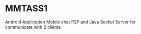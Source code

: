 # MMTASS1
Android Application Mobile chat P2P and Java Socket Server for communicate with 2 clients.
